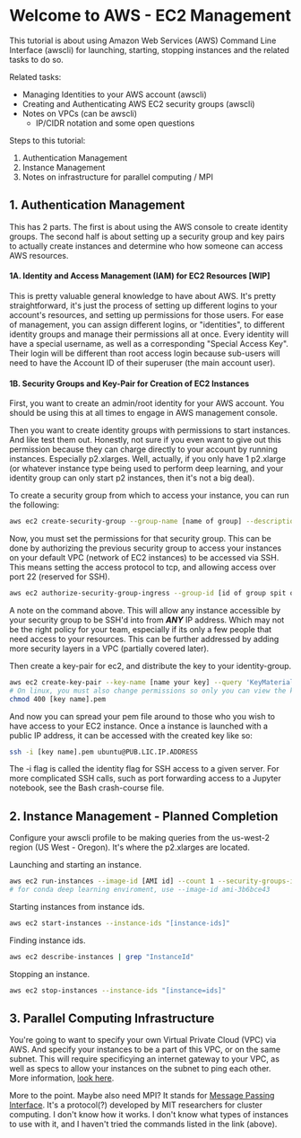 # Welcome to AWS - EC2 Management

This tutorial is about using Amazon Web Services (AWS) Command Line Interface (awscli) for launching, starting, stopping instances and the related tasks to do so.

Related tasks:
* Managing Identities to your AWS account (awscli) 
* Creating and Authenticating AWS EC2 security groups (awscli)
* Notes on VPCs (can be awscli)
	* IP/CIDR notation and some open questions

Steps to this tutorial:
1. Authentication Management
2. Instance Management
3. Notes on infrastructure for parallel computing / MPI

## 1. Authentication Management 

This has 2 parts. The first is about using the AWS console to create identity groups. The second half is about setting up a security group and key pairs to actually create instances and determine who how someone can access AWS resources.

#### 1A. Identity and Access Management (IAM) for EC2 Resources [WIP]

This is pretty valuable general knowledge to have about AWS. It's pretty straightforward, it's just the process of setting up different logins to your account's resources, and setting up permissions for those users. For ease of management, you can assign different logins, or "identities", to different identity groups and manage their permissions all at once. Every identity will have a special username, as well as a corresponding "Special Access Key". Their login will be different than root access login because sub-users will need to have the Account ID of their superuser (the main account user).


#### 1B. Security Groups and Key-Pair for Creation of EC2 Instances 
First, you want to create an admin/root identity for your AWS account. You should be using this at all times to engage in AWS management console.

Then you want to create identity groups with permissions to start instances. And like test them out. Honestly, not sure if you even want to give out this permission because they can charge directly to your account by running instances. Especially p2.xlarges. Well, actually, if you only have 1 p2.xlarge (or whatever instance type being used to perform deep learning, and your identity group can only start p2 instances, then it's not a big deal). 

To create a security group from which to access your instance, you can run the following:
```bash
aws ec2 create-security-group --group-name [name of group] --description "[desc]"
```

Now, you must set the permissions for that security group. This can be done by authorizing the previous security group to access your instances on your default VPC (network of EC2 instances) to be accessed via SSH. This means setting the access protocol to tcp, and allowing access over port 22 (reserved for SSH).

```bash
aws ec2 authorize-security-group-ingress --group-id [id of group spit out by previous command] --protocol tcp --port 22 --cidr 0.0.0.0/0
```

A note on the command above. This will allow any instance accessible by your security group to be SSH'd into from ***ANY*** IP address. Which may not be the right policy for your team, especially if its only a few people that need access to your resources. This can be further addressed by adding more security layers in a VPC (partially covered later).

Then create a key-pair for ec2, and distribute the key to your identity-group.
```bash
aws ec2 create-key-pair --key-name [name your key] --query 'KeyMaterial' --output text > [key name].pem
# On linux, you must also change permissions so only you can view the key
chmod 400 [key name].pem
```

And now you can spread your pem file around to those who you wish to have access to your EC2 instance. Once a instance is launched with a public IP address, it can be accessed with the created key like so:
```bash
ssh -i [key name].pem ubuntu@PUB.LIC.IP.ADDRESS
```
The -i flag is called the identity flag for SSH access to a given server. For more complicated SSH calls, such as port forwarding access to a Jupyter notebook, see the Bash crash-course file.

## 2. Instance Management - Planned Completion

Configure your awscli profile to be making queries from the us-west-2 region (US West - Oregon). It's where the p2.xlarges are located.

Launching and starting an instance. 

```bash
aws ec2 run-instances --image-id [AMI id] --count 1 --security-groups-id "[security group id]" --key-name [name of your key pair (do not include .pem)] --instance-type p2.xlarge
# for conda deep learning enviroment, use --image-id ami-3b6bce43
```

Starting instances from instance ids.

```bash
aws ec2 start-instances --instance-ids "[instance-ids]"
```

Finding instance ids.
```bash
aws ec2 describe-instances | grep "InstanceId"
```

Stopping an instance.
```bash
aws ec2 stop-instances --instance-ids "[instance=ids]"
```

## 3. Parallel Computing Infrastructure

You're going to want to specify your own Virtual Private Cloud (VPC) via AWS. And specify your instances to be a part of this VPC, or on the same subnet. This will require specificying an internet gateway to your VPC, as well as specs to allow your instances on the subnet to ping each other. More information, [look here](https://treyperry.com/2015/06/22/ipv4-cidr-vpc-in-a-nutshell/).

More to the point. Maybe also need MPI? It stands for [Message Passing Interface](http://mpitutorial.com/tutorials/launching-an-amazon-ec2-mpi-cluster/). It's a protocol(?) developed by MIT researchers for cluster computing. I don't know how it works. I don't know what types of instances to use with it, and I haven't tried the commands listed in the link (above).
